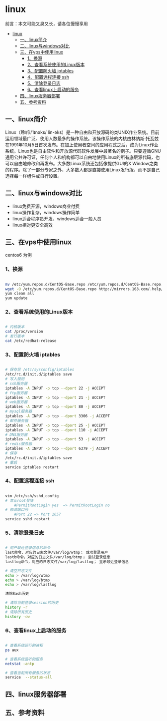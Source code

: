 # linux

前言：本文可能又臭又长，请各位慢慢享用

<!-- TOC -->

- [linux](#linux)
    - [一、linux简介](#一linux简介)
    - [二、linux与windows对比](#二linux与windows对比)
    - [三、在vps中使用linux](#三在vps中使用linux)
        - [1、换源](#1换源)
        - [2、查看系统使用的Linux版本](#2查看系统使用的linux版本)
        - [3、配置防火墙 iptables](#3配置防火墙-iptables)
        - [4、配置远程连接 ssh](#4配置远程连接-ssh)
        - [5、清除登录日志](#5清除登录日志)
        - [6、查看linux上启动的服务](#6查看linux上启动的服务)
    - [四、linux服务器部署](#四linux服务器部署)
    - [五、参考资料](#五参考资料)

<!-- /TOC -->

## 一、linux简介

Linux（聆听i/ˈlɪnəks/ lin-əks）是一种自由和开放源码的类UNIX作业系统。目前运用领域最广泛、使用人数最多的操作系统。该操作系统的内核由林纳斯·托瓦兹在1991年10月5日首次发布。在加上使用者空间的应用程式之后，成为Linux作业系统。Linux也是自由软件和开放源代码软件发展中最著名的例子。只要遵循GNU通用公共许可证，任何个人和机构都可以自由地使用Linux的所有底层源代码，也可以自由地修改和再发布。大多数Linux系统还包括像提供GUI的X Window之类的程序。除了一部分专家之外，大多数人都是直接使用Linux发行版，而不是自己选择每一样组件或自行设置。

## 二、linux与windows对比

- linux免费开源，windows商业付费
- linux操作复杂，windows操作简单
- linux适合程序员开发，windows适合一般人员
- linux相对更安全高效

## 三、在vps中使用linux

centos6 为例

### 1、换源

```sh

mv /etc/yum.repos.d/CentOS-Base.repo /etc/yum.repos.d/CentOS-Base.repo.backup
wget -O /etc/yum.repos.d/CentOS-Base.repo http://mirrors.163.com/.help/CentOS6-Base-163.repo
yum clean all
yum update

```

### 2、查看系统使用的Linux版本

```sh

# 内核版本
cat /proc/version
# 发行版本
cat /etc/redhat-release

```

### 3、配置防火墙 iptables

```sh

# 保存至 /etc/sysconfig/iptables
/etc/rc.d/init.d/iptables save
# 写入规则
# ssh服务器
iptables -A INPUT -p tcp --dport 22 -j ACCEPT
# ftp服务器
iptables -A INPUT -p tcp --dport 21 -j ACCEPT
# web服务器
iptables -A INPUT -p tcp --dport 80 -j ACCEPT
# mysql服务器
iptables -A INPUT -p tcp --dport 3306 -j ACCEPT
# 邮件服务器
iptables -A INPUT -p tcp --dport 25 -j ACCEPT
iptables -A INPUT -p tcp --dport 110 -j ACCEPT
# DNS服务器
iptables -A INPUT -p tcp --dport 53 -j ACCEPT
# redis服务器
iptables -A INPUT -p tcp --dport 6379 -j ACCEPT
# 保存
/etc/rc.d/init.d/iptables save
# 重启
service iptables restart

```

### 4、配置远程连接 ssh

```sh

vim /etc/ssh/sshd_config
# 禁止root登陆
    #PermitRootLogin yes  => PermitRootLogin no
# 修改端口号
    #Port 22 => Port 1657
service sshd restart

```

### 5、清除登录日志

```sh

# 用户最近登录信息的命令
last命令，对应的日志文件/var/log/wtmp； 成功登录用户
lastb命令，对应的日志文件/var/log/btmp； 尝试登录信息
lastlog命令，对应的日志文件/var/log/lastlog； 显示最近登录信息

# 清空日志文件
echo > /var/log/wtmp
echo > /var/log/btmp
echo > /var/log/lastlog

清除Bash历史

# 清除当前登录session的历史
history -r
# 清除所有历史
history -cw

```

### 6、查看linux上启动的服务

```sh

# 查看系统运行的进程
ps aux

# 查看系统监听的服务
netstat -antp

# 查看当前所有服务的状态
service  --status-all

```

## 四、linux服务器部署

## 五、参考资料
